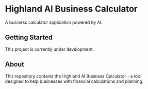 # Highland AI Business Calculator

A business calculator application powered by AI.

## Getting Started

This project is currently under development.

## About

This repository contains the Highland AI Business Calculator - a tool designed to help businesses with financial calculations and planning.
